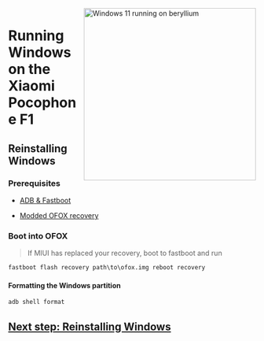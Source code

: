 <img align="right" src="https://github.com/n00b69/woa-beryllium/blob/main/beryllium.png" width="350" alt="Windows 11 running on beryllium">

# Running Windows on the Xiaomi Pocophone F1

## Reinstalling Windows

### Prerequisites
- [ADB & Fastboot](https://developer.android.com/studio/releases/platform-tools)

- [Modded OFOX recovery](https://github.com/n00b69/woa-beryllium/releases/tag/Recovery)

### Boot into OFOX
> If MIUI has replaced your recovery, boot to fastboot and run
```cmd
fastboot flash recovery path\to\ofox.img reboot recovery
```

#### Formatting the Windows partition
```cmd
adb shell format
```

## [Next step: Reinstalling Windows](3-install.md)











